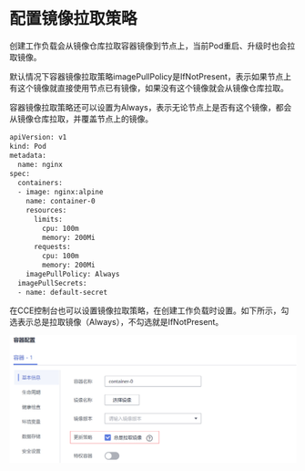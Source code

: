# 配置镜像拉取策略<a name="cce_01_0353"></a>

创建工作负载会从镜像仓库拉取容器镜像到节点上，当前Pod重启、升级时也会拉取镜像。

默认情况下容器镜像拉取策略imagePullPolicy是IfNotPresent，表示如果节点上有这个镜像就直接使用节点已有镜像，如果没有这个镜像就会从镜像仓库拉取。

容器镜像拉取策略还可以设置为Always，表示无论节点上是否有这个镜像，都会从镜像仓库拉取，并覆盖节点上的镜像。

```
apiVersion: v1
kind: Pod 
metadata:
  name: nginx 
spec: 
  containers:
  - image: nginx:alpine 
    name: container-0 
    resources:
      limits:
        cpu: 100m
        memory: 200Mi
      requests:
        cpu: 100m
        memory: 200Mi
    imagePullPolicy: Always
  imagePullSecrets:                 
  - name: default-secret
```

在CCE控制台也可以设置镜像拉取策略，在创建工作负载时设置。如下所示，勾选表示总是拉取镜像（Always），不勾选就是IfNotPresent。

![](figures/zh-cn_image_0000001149169026.png)


